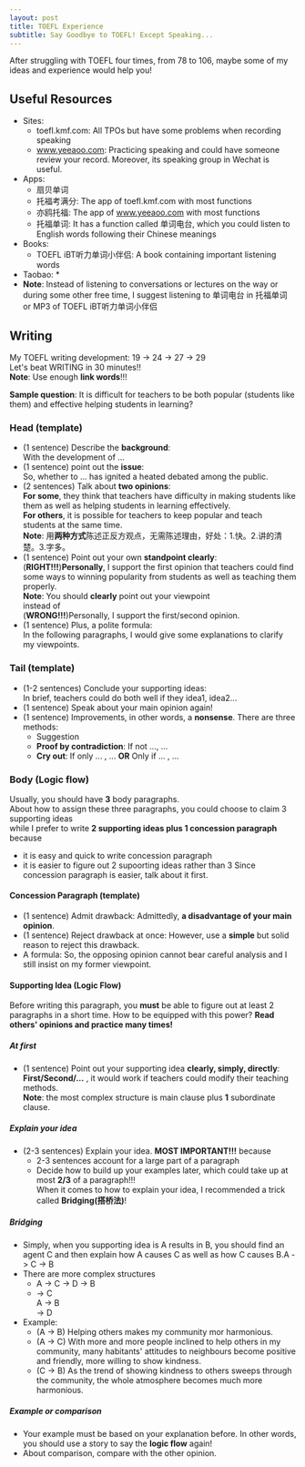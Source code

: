 ```yaml
---
layout: post
title: TOEFL Experience
subtitle: Say Goodbye to TOEFL! Except Speaking...
---
```

After struggling with TOEFL four times, from 78 to 106, maybe some of my ideas and experience would help you!   

## Useful Resources   
* Sites: 
    * toefl.kmf.com: All TPOs but have some problems when recording speaking
    * www.yeeaoo.com: Practicing speaking and could have someone review your record. Moreover, its speaking group in Wechat is useful.   
* Apps: 
    * 扇贝单词
    * 托福考满分: The app of toefl.kmf.com with most functions
    * 亦鸥托福: The app of www.yeeaoo.com with most functions
    * 托福单词: It has a function called 单词电台, which you could listen to English words following their Chinese meanings
* Books: 
    * TOEFL iBT听力单词小伴侣: A book containing important listening words
* Taobao: 
    * 
* **Note**: Instead of listening to conversations or lectures on the way or during some other free time, I suggest listening to 单词电台 in 托福单词 or MP3 of TOEFL iBT听力单词小伴侣

## Writing
My TOEFL writing development: 19 -> 24 -> 27 -> 29   
Let's beat WRITING in 30 minutes!!   
**Note**: Use enough **link words**!!!

**Sample question**: It is difficult for teachers to be both popular (students like them) and effective helping students in learning?   

### Head (**template**)   
* (1 sentence) Describe the **background**:   
With the development of ...
* (1 sentence) point out the **issue**:   
So, whether to ... has ignited a heated debated among the public.   
* (2 sentences) Talk about **two opinions**:   
**For some**, they think that teachers have difficulty in making students like them as well as helping students in learning effectively.    
**For others**, it is possible for teachers to keep popular and teach students at the same time.   
**Note**: 用**两种方式**陈述正反方观点，无需陈述理由，好处：1.快。2.讲的清楚。3.字多。   
* (1 sentence) Point out your own **standpoint clearly**:   
(**RIGHT!!!**)**Personally**, I support the first opinion that teachers could find some ways to winning popularity from students as well as teaching them properly.   
**Note**: You should **clearly** point out your viewpoint   
instead of    
(**WRONG!!!**)Personally, I support the first/second opinion.   
* (1 sentence) Plus, a polite formula:   
In the following paragraphs, I would give some explanations to clarify my viewpoints.   

### Tail (**template**)
* (1-2 sentences) Conclude your supporting ideas:   
In brief, teachers could do both well if they idea1, idea2...   
* (1 sentence) Speak about your main opinion again!   
* (1 sentence) Improvements, in other words, a **nonsense**. There are three methods:   
    * Suggestion   
    * **Proof by contradiction**: If not ..., ...
    * **Cry out**: If only ... , ... **OR** Only if ... , ...

### Body (**Logic flow**)   
Usually, you should have **3** body paragraphs.   
About how to assign these three paragraphs, you could choose to claim 3 supporting ideas    
while I prefer to write **2 supporting ideas plus 1 concession paragraph** because   
* it is easy and quick to write concession paragraph
* it is easier to figure out 2 supoorting ideas rather than 3
Since concession paragraph is easier, talk about it first.   

#### Concession Paragraph (**template**)
* (1 sentence) Admit drawback: Admittedly, **a disadvantage of your main opinion**.   
* (1 sentence) Reject drawback at once: However, use a **simple** but solid reason to reject this drawback.   
* A formula: So, the opposing opinion cannot bear careful analysis and I still insist on my former viewpoint.   

#### Supporting Idea (**Logic Flow**)
Before writing this paragraph, you **must** be able to figure out at least 2 paragraphs in a short time. How to be equipped with this power? **Read others' opinions and practice many times!**   

##### At first
* (1 sentence) Point out your supporting idea **clearly, simply, directly**:    
**First/Second/...** , it would work if teachers could modify their teaching methods.   
**Note**: the most complex structure is main clause plus **1** subordinate clause.

##### Explain your idea
* (2-3 sentences) Explain your idea. **MOST IMPORTANT!!!** because
    * 2-3 sentences account for a large part of a paragraph
    * Decide how to build up your examples later, which could take up at most **2/3** of a paragraph!!!   
When it comes to how to explain your idea, I recommended a trick called **Bridging(搭桥法)**!

##### Bridging
* Simply, when you supporting idea is A results in B, you should find an agent C and then explain how A causes C as well as how C causes B.A -> C -> B
* There are more complex structures
    * A -> C -> D -> B
    *   -> C   
      A      -> B   
        -> D   
* Example: 
    * (A -> B) Helping others makes my community mor harmonious.
    * (A -> C) With more and more people inclined to help others in my community, many habitants' attitudes to neighbours become positive and friendly, more willing to show kindness.
    * (C -> B) As the trend of showing kindness to others sweeps through the community, the whole atmosphere becomes much more harmonious.

##### Example or comparison
* Your example must be based on your explanation before. In other words, you should use a story to say the **logic flow** again!
* About comparison, compare with the other opinion.
